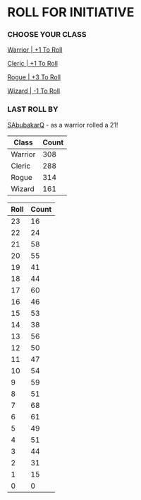 # ROLL FOR INITIATIVE
### CHOOSE YOUR CLASS

[Warrior | +1 To Roll](https://github.com/benjaminsampica/benjaminsampica/issues/new?title=roll%7Cwarrior&body=Just+click+%27Submit+new+issue%27.)

[Cleric | +1 To Roll](https://github.com/benjaminsampica/benjaminsampica/issues/new?title=roll%7Ccleric&body=Just+click+%27Submit+new+issue%27.)

[Rogue | +3 To Roll](https://github.com/benjaminsampica/benjaminsampica/issues/new?title=roll%7Crogue&body=Just+click+%27Submit+new+issue%27.)

[Wizard | -1 To Roll](https://github.com/benjaminsampica/benjaminsampica/issues/new?title=roll%7Cwizard&body=Just+click+%27Submit+new+issue%27.)
### LAST ROLL BY
[SAbubakarQ](https://www.github.com/SAbubakarQ) - as a warrior rolled a 21!

|Class|Count|
|-|-|
|Warrior|308|
|Cleric|288|
|Rogue|314|
|Wizard|161|

|Roll|Count|
|-|-|
|23|16
|22|24
|21|58
|20|55
|19|41
|18|44
|17|60
|16|46
|15|53
|14|38
|13|56
|12|50
|11|47
|10|54
|9|59
|8|51
|7|68
|6|61
|5|49
|4|51
|3|44
|2|31
|1|15
|0|0
